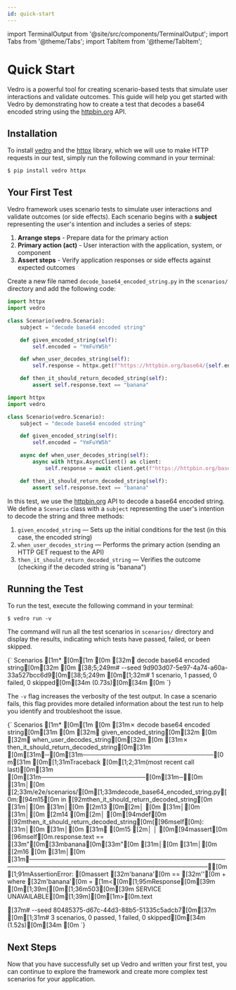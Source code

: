```yaml
---
id: quick-start
---
```


import TerminalOutput from '@site/src/components/TerminalOutput';
import Tabs from '@theme/Tabs';
import TabItem from '@theme/TabItem';

# Quick Start

Vedro is a powerful tool for creating scenario-based tests that simulate user interactions and validate outcomes. This guide will help you get started with Vedro by demonstrating how to create a test that decodes a base64 encoded string using the [httpbin.org](https://httpbin.org/) API.


## Installation

To install [vedro](https://pypi.org/project/vedro/)  and the [httpx](https://www.python-httpx.org/) library, which we will use to make HTTP requests in our test, simply run the following command in your terminal:

```shell
$ pip install vedro httpx
```

## Your First Test

Vedro framework uses scenario tests to simulate user interactions and validate outcomes (or side effects). Each scenario begins with a **subject** representing the user's intention and includes a series of steps:

1. **Arrange steps** - Prepare data for the primary action
2. **Primary action (act)** - User interaction with the application, system, or component
3. **Assert steps** - Verify application responses or side effects against expected outcomes

Create a new file named `decode_base64_encoded_string.py` in the `scenarios/` directory and add the following code:

<Tabs>
  <TabItem value="sync" label="sync" default>

```python
import httpx
import vedro

class Scenario(vedro.Scenario):
    subject = "decode base64 encoded string"

    def given_encoded_string(self):
        self.encoded = "YmFuYW5h"

    def when_user_decodes_string(self):
        self.response = httpx.get(f"https://httpbin.org/base64/{self.encoded}")

    def then_it_should_return_decoded_string(self):
        assert self.response.text == "banana"

```

  </TabItem>
  <TabItem value="async" label="async">

```python
import httpx
import vedro

class Scenario(vedro.Scenario):
    subject = "decode base64 encoded string"

    def given_encoded_string(self):
        self.encoded = "YmFuYW5h"

    async def when_user_decodes_string(self):
        async with httpx.AsyncClient() as client:
            self.response = await client.get(f"https://httpbin.org/base64/{self.encoded}")

    def then_it_should_return_decoded_string(self):
        assert self.response.text == "banana"

```

  </TabItem>
</Tabs>

In this test, we use the [httpbin.org](https://httpbin.org) API to decode a base64 encoded string. We define a `Scenario` class with a `subject` representing the user's intention to decode the string and three methods:

1. `given_encoded_string` — Sets up the initial conditions for the test (in this case, the encoded string)
2. `when_user_decodes_string` — Performs the primary action (sending an HTTP GET request to the API)
3. `then_it_should_return_decoded_string` — Verifies the outcome (checking if the decoded string is "banana")


## Running the Test

To run the test, execute the following command in your terminal:

```shell
$ vedro run -v
```

The command will run all the test scenarios in `scenarios/` directory and display the results, indicating which tests have passed, failed, or been skipped.

<TerminalOutput>
{`
Scenarios
[1m* [0m[1m
[0m [32m✔ decode base64 encoded string[0m[32m
[0m 
[38;5;249m# --seed 9d903d07-5e97-4a74-a60a-33a527bcc6d9[0m[38;5;249m
[0m[1;32m# 1 scenario, 1 passed, 0 failed, 0 skipped[0m[34m (0.73s)[0m[34m
[0m
`}
</TerminalOutput>

The `-v` flag increases the verbosity of the test output. In case a scenario fails, this flag provides more detailed information about the test run to help you identify and troubleshoot the issue.

<TerminalOutput>
{`
Scenarios
[1m* [0m[1m
[0m [31m✗ decode base64 encoded string[0m[31m
[0m   [32m✔ given_encoded_string[0m[32m
[0m   [32m✔ when_user_decodes_string[0m[32m
[0m   [31m✗ then_it_should_return_decoded_string[0m[31m
[0m[31m╭─[0m[31m──────────────────────────────[0m[31m [0m[1;31mTraceback [0m[1;2;31m(most recent call last)[0m[31m [0m[31m────────────────────────[0m[31m─╮[0m
[31m│[0m [2;33m/e2e/scenarios/[0m[1;33mdecode_base64_encoded_string.py[0m:[94m15[0m in [92mthen_it_should_return_decoded_string[0m [31m│[0m
[31m│[0m   [2m13 [0m[2m│   [0m                                                                                 [31m│[0m
[31m│[0m   [2m14 [0m[2m│   [0m[94mdef[0m [92mthen_it_should_return_decoded_string[0m([96mself[0m):                                  [31m│[0m
[31m│[0m [31m❱ [0m15 [2m│   │   [0m[94massert[0m [96mself[0m.response.text == [33m"[0m[33mbanana[0m[33m"[0m                                        [31m│[0m
[31m│[0m   [2m16 [0m                                                                                     [31m│[0m
[31m╰───────────────────────────────────────────────────────────────────────────────────────────╯[0m
[1;91mAssertionError: [0massert [32m'banana'[0m == [32m''[0m
 +  where [32m'banana'[0m = [1m<[0m[1;95mResponse[0m[39m [0m[1;39m[[0m[1;36m503[0m[39m SERVICE UNAVAILABLE[0m[1;39m][0m[1m>[0m.text
 
[37m# --seed 80485375-d67c-44d3-88b5-51335c5adcb7[0m[37m
[0m[1;31m# 3 scenarios, 0 passed, 1 failed, 0 skipped[0m[34m (1.52s)[0m[34m
[0m
`}
</TerminalOutput>


## Next Steps

Now that you have successfully set up Vedro and written your first test, you can continue to explore the framework and create more complex test scenarios for your application.
